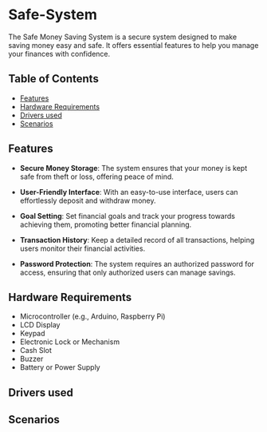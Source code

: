 # Safe-System
The Safe Money Saving System is a secure system designed to make saving money easy and safe. It offers essential features to help you manage your finances with confidence.

## Table of Contents

- [Features](#features)
- [Hardware Requirements](#hardware-requirements)
- [Drivers used](#drivers-used)
- [Scenarios](#Scenarios)



## Features

- **Secure Money Storage**: The system ensures that your money is kept safe from theft or loss, offering peace of mind.

- **User-Friendly Interface**: With an easy-to-use interface, users can effortlessly deposit and withdraw money.

- **Goal Setting**: Set financial goals and track your progress towards achieving them, promoting better financial planning.

- **Transaction History**: Keep a detailed record of all transactions, helping users monitor their financial activities.

- **Password Protection**: The system requires an authorized password for access, ensuring that only authorized users can manage savings.

## Hardware Requirements

- Microcontroller (e.g., Arduino, Raspberry Pi)
- LCD Display
- Keypad
- Electronic Lock or Mechanism
- Cash Slot
- Buzzer
- Battery or Power Supply


## Drivers used

## Scenarios
